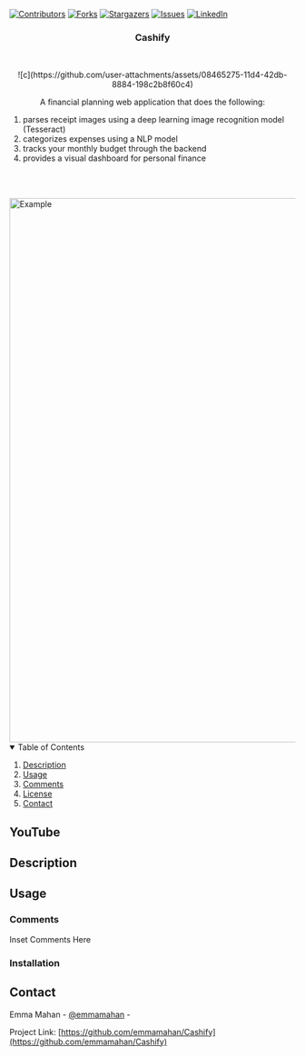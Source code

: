 [![Contributors][contributors-shield]][contributors-url]
[![Forks][forks-shield]][forks-url]
[![Stargazers][stars-shield]][stars-url]
[![Issues][issues-shield]][issues-url]
[![LinkedIn][linkedin-shield]][linkedin-url]

<!-- PROJECT LOGO 
<br />
<p align="center">
  <a href="https://github.com/emmamahan/Cashify">
    <!-- <img src="https://user-images.githubusercontent.com/54069717/71475766-a806cf00-27af-11ea-9aff-4b0500bf2951.png" alt="Logo" width="80" height="80"> 
  </a>
	![c](https://github.com/user-attachments/assets/08465275-11d4-42db-8884-198c2b8f60c4) -->


  <h3 align="center">Cashify</h3> 
  <br />
<p align="center">
  <a href="https://github.com/emmamahan/Cashify">
    <!-- <img src="https://user-images.githubusercontent.com/54069717/71475766-a806cf00-27af-11ea-9aff-4b0500bf2951.png" alt="Logo" width="80" height="80"> -->
  </a>
	![c](https://github.com/user-attachments/assets/08465275-11d4-42db-8884-198c2b8f60c4)
  
  <p align="center">
    A financial planning web application that does the following:
    <ol>
      <li> parses receipt images using a deep learning image recognition model (Tesseract) </li>
      <li> categorizes expenses using a NLP model </li>
      <li> tracks your monthly budget through the backend </li>
      <li> provides a visual dashboard  for personal finance </li>
    </ol>
    <br />
    <br />
  </p>
</p>

<img width="959" alt="Example" src="https://github.com/user-attachments/assets/a5762669-28e3-4774-b2eb-dba302e98c5e" />

<!-- TABLE OF CONTENTS -->
<details open="open">
  <summary>Table of Contents</summary>
  <ol>
    <!--<li><a href="#youtube">YouTube Demo</a></li>-->
    <li><a href="#description">Description</a></li>
    <li><a href="#usage">Usage</a></li>
    <li><a href="#comments">Comments</a></li>
	  <li><a href="#license">License</a></li>
    <li><a href="#contact">Contact</a></li>
  </ol>
</details>

<!-- YOUTUBE -->
## YouTube

<!--[![download](https://user-images.githubusercontent.com/54069717/71476026-fcf71500-27b0-11ea-8027-5eb0df3fe527.png)](https://www.youtube.com/watch?v=nt5bddWEGeM)-->

<!-- DESCRIPTION -->
## Description


<!--<img width="211" alt="titlescreen" src="https://user-images.githubusercontent.com/54069717/71475766-a806cf00-27af-11ea-9aff-4b0500bf2951.png">-->

<!-- USAGE -->
## Usage

<!--Notecards and Sticky Notes
* Create them using left and right bottom buttons. The square logo creates sticky notes, the rectangle logo creates notecards.
* Cards are their own objects that you can move around and assign text attributes to (unlimited lines).

Drag and Drop Trash Button
* Card becomes slightly transparent when you drag and hover it over the trash button and disappears by fading out when you release.

Delete All
* You can delete all the cards at once by pressing the delete all button, which navigates you to a confirmation page before executing.

<img width="404" alt="photo1" src="https://user-images.githubusercontent.com/54069717/71475768-ab01bf80-27af-11ea-9ee0-2596d734412f.png">
<img width="411" alt="photo2" src="https://user-images.githubusercontent.com/54069717/71475773-ad641980-27af-11ea-8a5d-85aef9f07de4.png">
-->

<!-- COMMENTS -->
### Comments

Inset Comments Here

### Installation

<!--
1. Clone the repo
   ```sh
   git clone https://github.com/h1yung/Cashify.git
   ```
2. Install under XCode
3. Connect your iOS device and deploy

<!-- LICENSE -->
<!-- ## License

Distributed under the MIT License. See `LICENSE` for more information.
 -->


<!-- CONTACT -->
## Contact

Emma Mahan - [@emmamahan][linkedin-url] - 

Project Link: [https://github.com/emmamahan/Cashify](https://github.com/emmamahan/Cashify)

<!-- MARKDOWN LINKS & IMAGES -->
<!-- https://www.markdownguide.org/basic-syntax/#reference-style-links -->
[contributors-shield]: https://img.shields.io/github/contributors/emmamahan/Cashify.svg?style=for-the-badge
[contributors-url]: https://github.com/emmamahan/Cashify/graphs/contributors
[forks-shield]: https://img.shields.io/github/forks/emmamahan/Cashify.svg?style=for-the-badge
[forks-url]: https://github.com/emmamahan/Cashify/network/members
[stars-shield]: https://img.shields.io/github/stars/emmamahan/Cashify.svg?style=for-the-badge
[stars-url]: https://github.com/emmamahan/Cashify/stargazers
[issues-shield]: https://img.shields.io/github/issues/emmamahan/Cashify.svg?style=for-the-badge
[issues-url]: https://github.com/emmamahan/Cashify/issues
[linkedin-url]: https://www.linkedin.com/in/emmamahan
[linkedin-shield]: https://img.shields.io/badge/-LinkedIn-black.svg?style=for-the-badge&logo=linkedin&colorB=555
